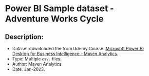 # Power BI Sample dataset - Adventure Works Cycle

## Description: 
* Dataset downloaded the from Udemy Course: [Microsoft Power BI Desktop for Business Intelligence - Maven Analytics](https://www.udemy.com/course/microsoft-power-bi-up-running-with-power-bi-desktop). 
* Type: Multiple `csv.` files. 
* Author: Maven Analytics.
* Date: Jan-2023.
